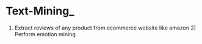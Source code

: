 # Text-Mining_
1) Extract reviews of any product from ecommerce website like amazon 2) Perform emotion mining

